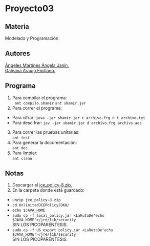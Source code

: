 Proyecto03
=============================

Materia
------------------------------
Modelado y Programación.

Autores
------------------------------
[Ángeles Martínes Ángela Janín.](https://github.com/AngelaJanin)  
[Galeana Araujo Emiliano.](https://github.com/mildewyPrawn)

Programa
------------------------------
1. Para compilar el programa:  
` ant compile.shamir`  `ant shamir.jar`  
2. Para correr el programa:  
* Para cifrar:  `java -jar shamir.jar c archivo.frg n t archivo.txt`  
* Para descifrar:  `jav -jar shamir.jar d archivo.frg archivo.aes`  
3. Para correr las pruebas unitarias:  
`ant test`  
4. Para generar la documentación:  
`ant doc`  
5. Para limpiar:  
`ant clean`

Notas
------------------------------
1. Descargar el [jce_policy-8.zip.](http://www.oracle.com/technetwork/java/javase/downloads/jce8-download-2133166.html)
2. En la carpeta donde está guardado:  
* `unzip jce_policy-8.zip`  
* `cd UnlimitedJCEPolicyJDK8/`  
* `echo $JAVA_HOME`  
* `sudo cp -f local_policy.jar <LaRutaDe'echo $JAVA_HOME'>/jre/lib/security`  
			SIN LOS PICOPARÉNTESIS.  
* `sudo cp -f US_export_policy.jar <LaRutaDe'echo $JAVA_HOME'>/jre/lib/security`  
			SIN LOS PICOPARÉNTESIS.

